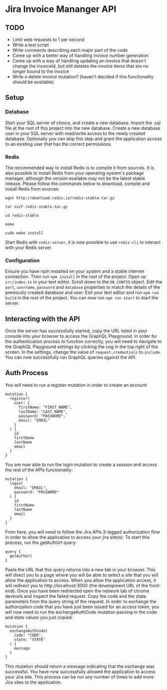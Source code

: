 # Jira Invoice Mananger API

## TODO

* Limit web requests to 1 per second
* Write a test script
* Write comments describing each major part of the code
* Come up with a better way of handling invoice number generation
* Come up with a way of handling updating an invoice that doesn't change the invoiceId, but still deletes the invoice items that are no longer bound to the invoice
* Write a delete invoice mutation? (haven't decided if this functionality should be available)

## Setup

### Database

Start your SQL server of choice, and create a new database. Import the .sql file at the root of this project into the new database.
Create a new database user in your SQL server with read/write access to the newly created database. Optionally you can skip this step and grant the application access to an existing user that has the correct permissions.

### Redis

The recommended way to install Redis is to compile it from sources. It is also possible to install Redis from your operating system's package manager, although the version available may not be the latest stable release. Please follow the commands below to download, compile and install Redis from sources:

```
wget http://download.redis.io/redis-stable.tar.gz

tar xvzf redis-stable.tar.gz

cd redis-stable

make

sudo make install
```

Start Redis with `redis-server`, it is now possible to use `redis-cli` to interact with your Redis server.

### Configuration

Ensure you have npm installed on your system and a stable internet connection. Then run `npm install` in the root of the project. Open up `src/index.ts` in your text editor. Scroll down to the `DB_CONFIG` object. Edit the `port`, `username`, `password` and `database` properties to match the details of the previously created database and user.
Exit your text editor and run `npm run build` in the root of the project. You can now run `npm run start` to start the server.

## Interacting with the API

Once the server has successfully started, copy the URL listed in your console into your browser to access the GraphQL Playground. In order for the authentication process to function correctly, you will need to navigate to the GraphQL Playground settings by clicking the cog in the top right of the screen. In the settings, change the value of `request.credentials` to `include`. You can now successfully run GraphQL queries against the API.

## Auth Process

You will need to run a register mutation in order to create an account:

```
mutation {
  register(
    user: {
      firstName: "FIRST_NAME",
      lastName: "LAST_NAME",
      password: "PASSWORD",
      email: "EMAIL"
    }
  ) {
    id
    firstName
    lastName
    email
  }
}
```

You are now able to run the login mutation to create a session and access the rest of the APIs functionality:

```
mutation {
  login(
    email: "EMAIL",
    password: "PASSWORD"
  ) {
    id
    firstName
    lastName
    email
  }
}
```

From here, you will need to follow the Jira APIs 3-legged authorization flow in order to allow the application to access your jira site(s). To start this process, run the getAuthUrl query:

```
query {
  getAuthUrl
}
```

Paste the URL that this query returns into a new tab in your browser. This will direct you to a page where you will be able to select a site that you will allow the application to access. When you allow the application access, it will redirect you to http://localhost:3000 (the development URL of the front-end). Once you have been redirected open the network tab of chrome devtools and inspect the failed request. Copy the code and the state parameters from the query string of the request.
In order to exchange the authorization code that you have just been issued for an access token, you will now need to run the exchangeAuthCode mutation passing in the code and state values you just copied:

```
mutation {
  exchangeAuthCode(
    code: "CODE",
    state: "STATE"
  ) {
    message
  }
}
```

This mutation should return a message indicating that the exchange was successful. You have now successfully allowed the application to access your Jira site. This process can be run any number of times to add more Jira sites to the application.
